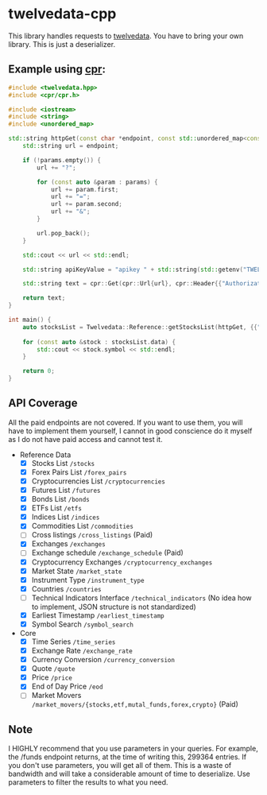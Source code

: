 # twelvedata-cpp

This library handles requests to [twelvedata](https://twelvedata.com). You have to bring your own library. This is just
a deserializer.

## Example using [cpr](https://github.com/libcpr/cpr):

```cpp
#include <twelvedata.hpp>
#include <cpr/cpr.h>

#include <iostream>
#include <string>
#include <unordered_map>

std::string httpGet(const char *endpoint, const std::unordered_map<const char *, const char *> &params) {
    std::string url = endpoint;

    if (!params.empty()) {
        url += "?";

        for (const auto &param : params) {
            url += param.first;
            url += "=";
            url += param.second;
            url += "&";
        }

        url.pop_back();
    }

    std::cout << url << std::endl;

    std::string apiKeyValue = "apikey " + std::string(std::getenv("TWELVEDATA_API_KEY"));

    std::string text = cpr::Get(cpr::Url{url}, cpr::Header{{"Authorization", apiKeyValue}}).text;

    return text;
}

int main() {
    auto stocksList = Twelvedata::Reference::getStocksList(httpGet, {{"symbol", "AAPL"}});
	
    for (const auto &stock : stocksList.data) {
        std::cout << stock.symbol << std::endl;
    }

    return 0;
}
```

## API Coverage

All the paid endpoints are not covered. If you want to use them, you will have to implement them yourself, I cannot in
good conscience do it myself as I do not have paid access and cannot test it.

- Reference Data
    - [x] Stocks List `/stocks`
    - [x] Forex Pairs List `/forex_pairs`
    - [x] Cryptocurrencies List `/cryptocurrencies`
    - [x] Futures List `/futures`
    - [x] Bonds List `/bonds`
    - [x] ETFs List `/etfs`
    - [x] Indices List `/indices`
    - [x] Commodities List `/commodities`
    - [ ] Cross listings `/cross_listings` (Paid)
    - [x] Exchanges `/exchanges`
    - [ ] Exchange schedule `/exchange_schedule` (Paid)
    - [x] Cryptocurrency Exchanges `/cryptocurrency_exchanges`
    - [x] Market State `/market_state`
    - [x] Instrument Type `/instrument_type`
    - [x] Countries `/countries`
    - [ ] Technical Indicators Interface `/technical_indicators` (No idea how to implement, JSON structure is not
      standardized)
    - [x] Earliest Timestamp `/earliest_timestamp`
    - [x] Symbol Search `/symbol_search`
- Core
    - [x] Time Series `/time_series`
    - [x] Exchange Rate `/exchange_rate`
    - [x] Currency Conversion `/currency_conversion`
    - [x] Quote `/quote`
    - [x] Price `/price`
    - [x] End of Day Price `/eod`
    - [ ] Market Movers `/market_movers/{stocks,etf,mutal_funds,forex,crypto}` (Paid)

## Note

I HIGHLY recommend that you use parameters in your queries. For example, the /funds endpoint returns, at the time of
writing this, 299364 entries. If you don't use parameters, you will get all of them. This is a waste of bandwidth and
will take a considerable amount of time to deserialize. Use parameters to filter the results to what you need.